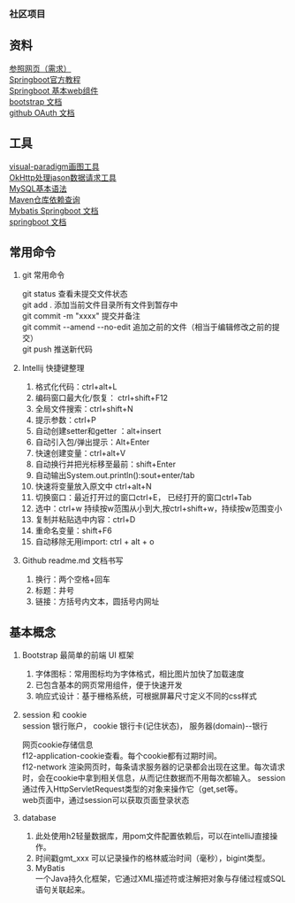 ### 社区项目

## 资料
[参照网页（需求）](https://elasticsearch.cn/explore)  
[Springboot官方教程](https://spring.io/guides)  
[Springboot 基本web组件](https://spring.io/guides/gs/serving-web-content/)  
[bootstrap 文档](https://getbootstrap.com/docs/4.3/getting-started/introduction/)  
[github OAuth 文档](https://developer.github.com/apps/building-github-apps/)  

## 工具
[visual-paradigm画图工具](https://online.visual-paradigm.com)  
[OkHttp处理jason数据请求工具](https://square.github.io/okhttp/)  
[MySQL基本语法](http://www.runoob.com/mysql/mysql-tutorial.html)  
[Maven仓库依赖查询](https://mvnrepository.com/)  
[Mybatis Springboot 文档](http://www.mybatis.org/spring-boot-starter/mybatis-spring-boot-autoconfigure/)  
[springboot 文档](https://docs.spring.io/spring-boot/docs/current/reference/html/boot-features-sql.html)

## 常用命令
1. git 常用命令
    
    git status 查看未提交文件状态      
    git add . 添加当前文件目录所有文件到暂存中      
    git commit -m "xxxx" 提交并备注      
    git commit --amend --no-edit 追加之前的文件（相当于编辑修改之前的提交）    
    git push 推送新代码  
    
    
2. Intellij 快捷键整理
    1. 格式化代码：ctrl+alt+L
    2. 编码窗口最大化/恢复： ctrl+shift+F12
    3. 全局文件搜索：ctrl+shift+N
    4. 提示参数：ctrl+P
    5. 自动创建setter和getter ：alt+insert
    6. 自动引入包/弹出提示：Alt+Enter
    7. 快速创建变量：ctrl+alt+V
    8. 自动换行并把光标移至最前：shift+Enter
    9. 自动输出System.out.println():sout+enter/tab
    10. 快速将变量放入原文中 ctrl+alt+N
    11. 切换窗口：最近打开过的窗口ctrl+E， 已经打开的窗口ctrl+Tab
    12. 选中：ctrl+w 持续按w范围从小到大,按ctrl+shift+w，持续按w范围变小
    13. 复制并粘贴选中内容：ctrl+D
    14. 重命名变量：shift+F6
    15. 自动移除无用import: ctrl + alt + o
    
    
3. Github readme.md 文档书写
    1. 换行：两个空格+回车  
    2. 标题：井号
    3. 链接：方括号内文本，圆括号内网址
    
## 基本概念
1. Bootstrap 最简单的前端 UI 框架

    1. 字体图标：常用图标均为字体格式，相比图片加快了加载速度
    2. 已包含基本的网页常用组件，便于快速开发
    3. 响应式设计：基于栅格系统，可根据屏幕尺寸定义不同的css样式

2. session 和 cookie  
    session 银行账户， cookie 银行卡(记住状态)， 服务器(domain)--银行    
    
    网页cookie存储信息  
    f12-application-cookie查看。每个cookie都有过期时间。  
    f12-network 渲染网页时，每条请求服务器的记录都会出现在这里。每次请求时，会在cookie中拿到相关信息，从而记住数据而不用每次都输入。
    session 通过传入HttpServletRequest类型的对象来操作它（get,set等。  
    web页面中，通过session可以获取页面登录状态
    
3. database
    1. 此处使用h2轻量数据库，用pom文件配置依赖后，可以在intelliJ直接操作。
    2. 时间戳gmt_xxx 可以记录操作的格林威治时间（毫秒），bigint类型。
    3. MyBatis  
    一个Java持久化框架，它通过XML描述符或注解把对象与存储过程或SQL语句关联起来。 
